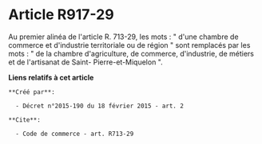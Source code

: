 # Article R917-29

Au premier alinéa de l'article R. 713-29, les mots : " d'une chambre de commerce et d'industrie territoriale ou de région "
sont remplacés par les mots : " de la chambre d'agriculture, de commerce, d'industrie, de métiers et de l'artisanat de Saint-
Pierre-et-Miquelon ".

**Liens relatifs à cet article**

	**Créé par**:

	  - Décret n°2015-190 du 18 février 2015 - art. 2

	**Cite**:

	  - Code de commerce - art. R713-29
